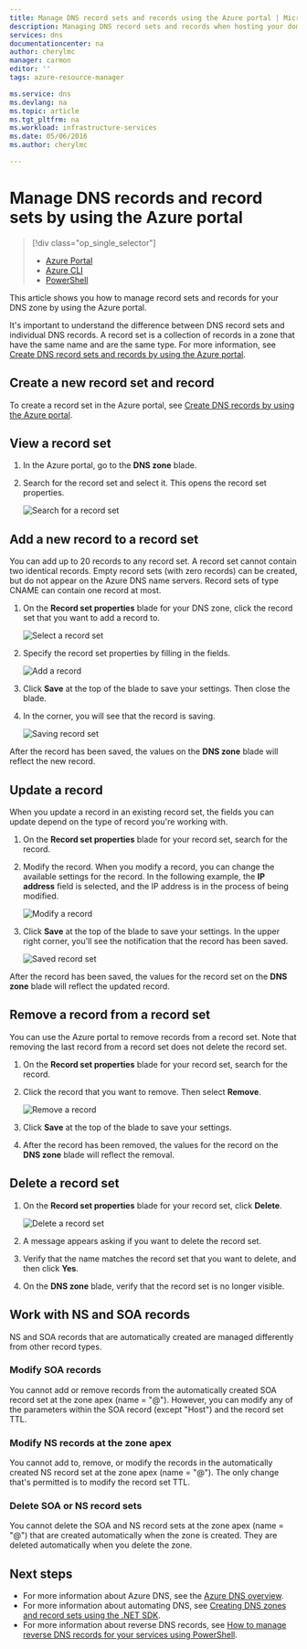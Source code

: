```yaml
---
title: Manage DNS record sets and records using the Azure portal | Microsoft Azure
description: Managing DNS record sets and records when hosting your domain on Azure DNS.
services: dns
documentationcenter: na
author: cherylmc
manager: carmon
editor: ''
tags: azure-resource-manager

ms.service: dns
ms.devlang: na
ms.topic: article
ms.tgt_pltfrm: na
ms.workload: infrastructure-services
ms.date: 05/06/2016
ms.author: cherylmc

---
```

# Manage DNS records and record sets by using the Azure portal
> [!div class="op_single_selector"]
> * [Azure Portal](dns-operations-recordsets-portal.md)
> * [Azure CLI](dns-operations-recordsets-cli.md)
> * [PowerShell](dns-operations-recordsets.md)
> 
> 

This article shows you how to manage record sets and records for your DNS zone by using the Azure portal.

It's important to understand the difference between DNS record sets and individual DNS records. A record set is a collection of records in a zone that have the same name and are the same type. For more information, see [Create DNS record sets and records by using the Azure portal](dns-getstarted-create-recordset-portal.md).

## Create a new record set and record
To create a record set in the Azure portal, see [Create DNS records by using the Azure portal](dns-getstarted-create-recordset-portal.md).

## View a record set
1. In the Azure portal, go to the **DNS zone** blade.
2. Search for the record set and select it. This opens the record set properties.
   
    ![Search for a record set](./media/dns-operations-recordsets-portal/searchset500.png)

## Add a new record to a record set
You can add up to 20 records to any record set. A record set cannot contain two identical records. Empty record sets (with zero records) can be created, but do not appear on the Azure DNS name servers. Record sets of type CNAME can contain one record at most.

1. On the **Record set properties** blade for your DNS zone, click the record set that you want to add a record to.
   
    ![Select a record set](./media/dns-operations-recordsets-portal/selectset500.png)
2. Specify the record set properties by filling in the fields.
   
    ![Add a record](./media/dns-operations-recordsets-portal/addrecord500.png)
3. Click **Save** at the top of the blade to save your settings. Then close the blade.
4. In the corner, you will see that the record is saving.
   
    ![Saving  record set](./media/dns-operations-recordsets-portal/saving150.png)

After the record has been saved, the values on the **DNS zone** blade will reflect the new record.

## Update a record
When you update a record in an existing record set, the fields you can update depend on the type of record you're working with.

1. On the **Record set properties** blade for your record set, search for the record.
2. Modify the record. When you modify a record, you can change the available settings for the record. In the following example, the **IP address** field is selected, and the IP address is in the process of being modified.
   
    ![Modify a record](./media/dns-operations-recordsets-portal/modifyrecord500.png)
3. Click **Save** at the top of the blade to save your settings. In the upper right corner, you'll see the notification that the record has been saved.
   
    ![Saved record set](./media/dns-operations-recordsets-portal/saved150.png)

After the record has been saved, the values for the record set on the **DNS zone** blade will reflect the updated record.

## Remove a record from a record set
You can use the Azure portal to remove records from a record set. Note that removing the last record from a record set does not delete the record set.

1. On the **Record set properties** blade for your record set, search for the record.
2. Click the record that you want to remove. Then select **Remove**.
   
    ![Remove a record](./media/dns-operations-recordsets-portal/removerecord500.png)
3. Click **Save** at the top of the blade to save your settings.
4. After the record has been removed, the values for the record on the **DNS zone** blade will reflect the removal.

## <a name="delete"></a>Delete a record set
1. On the **Record set properties** blade for your record set, click **Delete**.
   
    ![Delete a record set](./media/dns-operations-recordsets-portal/deleterecordset500.png)
2. A message appears asking if you want to delete the record set.
3. Verify that the name matches the record set that you want to delete, and then click **Yes**.
4. On the **DNS zone** blade, verify that the record set is no longer visible.

## Work with NS and SOA records
NS and SOA records that are automatically created are managed differently from other record types.

### Modify SOA records
You cannot add or remove records from the automatically created SOA record set at the zone apex (name = "@"). However, you can modify any of the parameters within the SOA record (except "Host") and the record set TTL.

### Modify NS records at the zone apex
You cannot add to, remove, or modify the records in the automatically created NS record set at the zone apex (name = "@"). The only change that's permitted is to modify the record set TTL.

### Delete SOA or NS record sets
You cannot delete the SOA and NS record sets at the zone apex (name = "@") that are created automatically when the zone is created. They are deleted automatically when you delete the zone.

## Next steps
* For more information about Azure DNS, see the [Azure DNS overview](dns-overview.md).
* For more information about automating DNS, see [Creating DNS zones and record sets using the .NET SDK](dns-sdk.md).
* For more information about reverse DNS records, see [How to manage reverse DNS records for your services using PowerShell](dns-reverse-dns-record-operations-ps.md).

